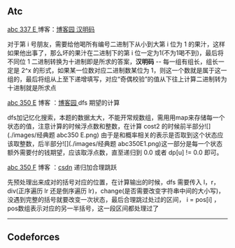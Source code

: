 ## Atc

[abc 337  E ](https://atcoder.jp/contests/abc337/tasks/abc337_e)               博客：[博客园 ](https://www.cnblogs.com/zhouruoheng/p/17997035)      [汉明码](https://blog.csdn.net/a493823882/article/details/109343791)

对于第 i 号朋友，需要给他喝所有编号二进制下从小到大第 i 位为 1 的果汁，这样如果他出事了，那么坏的果汁在二进制下的第 i 位一定为1(不为1喝不到)，最后将不同位 1 二进制转换为十进制即是所求的答案，**汉明码** -- 每一组有组长，组长一定是 2^x 的形式，如果某一位数对应二进制数某位为 1，则这一个数就是属于这一组的，最后将组从上至下递增填写，对应“奇偶校验”的值从下往上计算二进制转为十进制就是所求点

[abc 350 E](https://atcoder.jp/contests/abc350/tasks/abc350_e)    博客 ：[博客园 ](https://www.cnblogs.com/Lanly/p/18148320) dfs 期望的计算

dfs加记忆化搜索，本题的数据太大，不能开常规数组，需用用map来存储每一个状态的值，注意计算的时候浮点数和整数，在计算 cost2 的时候前半部分![](./images/经典题 abc350 E.png) 由于是和概率相关的表示是否取到这个状态应该取整数，后半部分![](./images/经典题 abc350E1.png)这一部分是每一个状态额外需要付的钱期望，应该取浮点数，直至递归到 0.0 或者 dp[u] != 0.0 即可。

[abc 350 F](https://atcoder.jp/contests/abc350/tasks/abc350_f)  博客 ：[csdn](https://blog.csdn.net/Code_Shark/article/details/138036536) 递归加合理跳跃

先预处理出来成对的括号对应的位置，在计算输出的时候，dfs 需要传入 l，r，div(正序遍历 lr 还是倒序遍历 lr)，change(是否需要改变字符串中间的大小写)，没遇到完整的括号就要改变一次状态，最后合理跳过处过的区间， i  = pos[i] ，pos数组表示对应的另一半括号，这一段区间都处理过了

 

























































---

## Codeforces